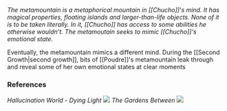 *The metamountain is a metaphorical mountain in [[Chucho]]'s mind. It has magical properties, floating islands and larger-than-life objects. None of it is to be taken literally. In it, [[Chucho]] has access to some abilities he otherwise wouldn't. The metamoutain seeks to mimic [[Chucho]]'s emotional state.* 

Eventually, the metamountain mimics a different mind. During the [[Second Growth|second growth]], bits of [[Poudre]]'s metamountain leak through and reveal some of her own emotional states at clear moments
### References
*Hallucination World - Dying Light*
![](https://www.youtube.com/watch?v=YmGqcjTH14A)
*The Gardens Between*
![](https://www.youtube.com/watch?v=sVfg6vmyu8M)
